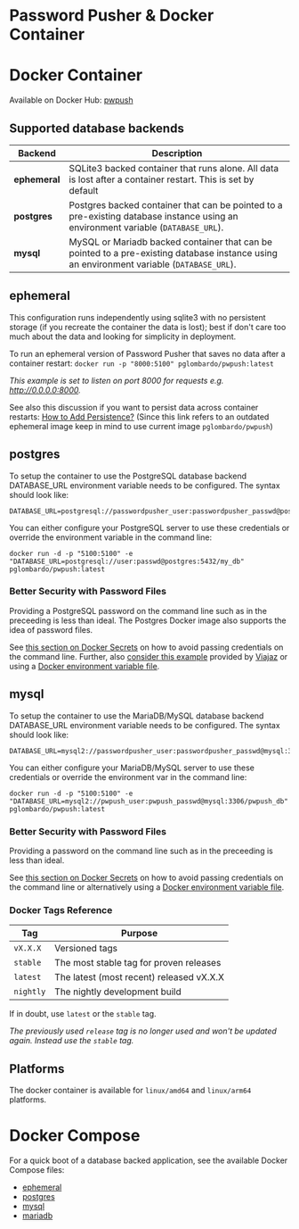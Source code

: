 # Password Pusher & Docker Container

# Docker Container
Available on Docker Hub: [pwpush](https://hub.docker.com/r/pglombardo/pwpush)

## Supported database backends

| Backend | Description|
|-|-|
| **ephemeral** | SQLite3 backed container that runs alone.  All data is lost after a container restart. This is set by default|
| **postgres** | Postgres backed container that can be pointed to a pre-existing database instance using an environment variable (`DATABASE_URL`).|
| **mysql** | MySQL or Mariadb backed container that can be pointed to a pre-existing database instance using an environment variable (`DATABASE_URL`).|

## ephemeral

This configuration runs independently using sqlite3 with no persistent storage (if you recreate the container the data is lost); best if don't care too much about the data and looking for simplicity in deployment.

To run an ephemeral version of Password Pusher that saves no data after a container restart:
`docker run -p "8000:5100" pglombardo/pwpush:latest`

_This example is set to listen on port 8000 for requests e.g. http://0.0.0.0:8000._

See also this discussion if you want to persist data across container restarts: [How to Add Persistence?](https://github.com/pglombardo/PasswordPusher/discussions/448)
(Since this link refers to an outdated ephemeral image keep in mind to use current image `pglombardo/pwpush`)

## postgres

To setup the container to use the PostgreSQL database backend DATABASE_URL environment variable needs to be configured. The syntax should look like:

    DATABASE_URL=postgresql://passwordpusher_user:passwordpusher_passwd@postgres:5432/passwordpusher_db

You can either configure your PostgreSQL server to use these credentials or override the environment variable in the command line:

    docker run -d -p "5100:5100" -e "DATABASE_URL=postgresql://user:passwd@postgres:5432/my_db" pglombardo/pwpush:latest

### Better Security with Password Files

Providing a PostgreSQL password on the command line such as in the preceeding is less than ideal.  The Postgres Docker image also supports the idea of password files.

See [this section on Docker Secrets](https://github.com/docker-library/docs/blob/master/postgres/README.md#docker-secrets) on how to avoid passing credentials on the command line.  Further, also [consider this example](https://github.com/pglombardo/PasswordPusher/issues/412) provided by [Viajaz](https://github.com/Viajaz) or using a [Docker environment variable file](https://github.com/pglombardo/PasswordPusher/blob/master/containers/docker/pwpush-docker-env-file).


## mysql

To setup the container to use the MariaDB/MySQL database backend DATABASE_URL environment variable needs to be configured. The syntax should look like:

    DATABASE_URL=mysql2://passwordpusher_user:passwordpusher_passwd@mysql:3306/passwordpusher_db

You can either configure your MariaDB/MySQL server to use these credentials or override the environment var in the command line:

    docker run -d -p "5100:5100" -e "DATABASE_URL=mysql2://pwpush_user:pwpush_passwd@mysql:3306/pwpush_db" pglombardo/pwpush:latest

### Better Security with Password Files

Providing a password on the command line such as in the preceeding is less than ideal.

See [this section on Docker Secrets](https://github.com/docker-library/docs/blob/master/postgres/README.md#docker-secrets) on how to avoid passing credentials on the command line or alternatively using a [Docker environment variable file](https://github.com/pglombardo/PasswordPusher/blob/master/containers/docker/pwpush-docker-env-file).


### Docker Tags Reference

| Tag    | Purpose          |
|--------|------------------|
| `vX.X.X` | Versioned tags |
| `stable` | The most stable tag for proven releases |
| `latest` | The latest (most recent) released vX.X.X  |
| `nightly` | The nightly development build  |

If in doubt, use `latest` or the `stable` tag.

_The previously used `release` tag is no longer used and won't be updated again.  Instead use the `stable` tag._

## Platforms
The docker container is available for `linux/amd64` and `linux/arm64` platforms.

# Docker Compose

For a quick boot of a database backed application, see the available Docker Compose files:
* [ephemeral](https://github.com/pglombardo/PasswordPusher/blob/master/containers/docker/docker-compose-ephemeral.yml)
* [postgres](https://github.com/pglombardo/PasswordPusher/blob/master/containers/docker/docker-compose-postgres.yml)
* [mysql](https://github.com/pglombardo/PasswordPusher/blob/master/containers/docker/docker-compose-mysql.yml)
* [mariadb](https://github.com/pglombardo/PasswordPusher/blob/master/containers/docker/docker-compose-mariadb.yml)
